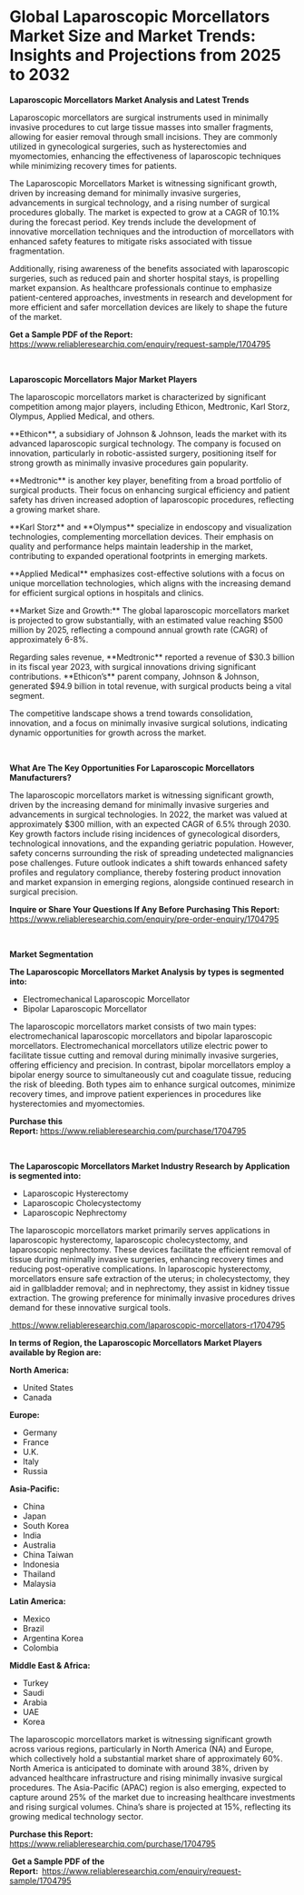 <p><h1>Global Laparoscopic Morcellators Market Size and Market Trends: Insights and Projections from 2025 to 2032</h1></p><p><strong>Laparoscopic Morcellators Market Analysis and Latest Trends</strong></p>
<p><p>Laparoscopic morcellators are surgical instruments used in minimally invasive procedures to cut large tissue masses into smaller fragments, allowing for easier removal through small incisions. They are commonly utilized in gynecological surgeries, such as hysterectomies and myomectomies, enhancing the effectiveness of laparoscopic techniques while minimizing recovery times for patients.</p><p>The Laparoscopic Morcellators Market is witnessing significant growth, driven by increasing demand for minimally invasive surgeries, advancements in surgical technology, and a rising number of surgical procedures globally. The market is expected to grow at a CAGR of 10.1% during the forecast period. Key trends include the development of innovative morcellation techniques and the introduction of morcellators with enhanced safety features to mitigate risks associated with tissue fragmentation. </p><p>Additionally, rising awareness of the benefits associated with laparoscopic surgeries, such as reduced pain and shorter hospital stays, is propelling market expansion. As healthcare professionals continue to emphasize patient-centered approaches, investments in research and development for more efficient and safer morcellation devices are likely to shape the future of the market.</p></p>
<p><strong>Get a Sample PDF of the Report:&nbsp;</strong> <a href="https://www.reliableresearchiq.com/enquiry/request-sample/1704795?utm_campaign=2735&utm_medium=2&utm_source=Github&utm_content=ia&utm_term=13042025&utm_id=laparoscopic-morcellators">https://www.reliableresearchiq.com/enquiry/request-sample/1704795</a></p>
<p>&nbsp;</p>
<p><strong>Laparoscopic Morcellators Major Market Players</strong></p>
<p><p>The laparoscopic morcellators market is characterized by significant competition among major players, including Ethicon, Medtronic, Karl Storz, Olympus, Applied Medical, and others. </p><p>**Ethicon**, a subsidiary of Johnson & Johnson, leads the market with its advanced laparoscopic surgical technology. The company is focused on innovation, particularly in robotic-assisted surgery, positioning itself for strong growth as minimally invasive procedures gain popularity.</p><p>**Medtronic** is another key player, benefiting from a broad portfolio of surgical products. Their focus on enhancing surgical efficiency and patient safety has driven increased adoption of laparoscopic procedures, reflecting a growing market share.</p><p>**Karl Storz** and **Olympus** specialize in endoscopy and visualization technologies, complementing morcellation devices. Their emphasis on quality and performance helps maintain leadership in the market, contributing to expanded operational footprints in emerging markets.</p><p>**Applied Medical** emphasizes cost-effective solutions with a focus on unique morcellation technologies, which aligns with the increasing demand for efficient surgical options in hospitals and clinics. </p><p>**Market Size and Growth:** The global laparoscopic morcellators market is projected to grow substantially, with an estimated value reaching $500 million by 2025, reflecting a compound annual growth rate (CAGR) of approximately 6-8%.</p><p>Regarding sales revenue, **Medtronic** reported a revenue of $30.3 billion in its fiscal year 2023, with surgical innovations driving significant contributions. **Ethicon’s** parent company, Johnson & Johnson, generated $94.9 billion in total revenue, with surgical products being a vital segment.</p><p>The competitive landscape shows a trend towards consolidation, innovation, and a focus on minimally invasive surgical solutions, indicating dynamic opportunities for growth across the market.</p></p>
<p>&nbsp;</p>
<p><strong>What Are The Key Opportunities For Laparoscopic Morcellators Manufacturers?</strong></p>
<p><p>The laparoscopic morcellators market is witnessing significant growth, driven by the increasing demand for minimally invasive surgeries and advancements in surgical technologies. In 2022, the market was valued at approximately $300 million, with an expected CAGR of 6.5% through 2030. Key growth factors include rising incidences of gynecological disorders, technological innovations, and the expanding geriatric population. However, safety concerns surrounding the risk of spreading undetected malignancies pose challenges. Future outlook indicates a shift towards enhanced safety profiles and regulatory compliance, thereby fostering product innovation and market expansion in emerging regions, alongside continued research in surgical precision.</p></p>
<p><strong>Inquire or Share Your Questions If Any Before Purchasing This Report:</strong> <a href="https://www.reliableresearchiq.com/enquiry/pre-order-enquiry/1704795?utm_campaign=2735&utm_medium=2&utm_source=Github&utm_content=ia&utm_term=13042025&utm_id=laparoscopic-morcellators">https://www.reliableresearchiq.com/enquiry/pre-order-enquiry/1704795</a></p>
<p>&nbsp;</p>
<p><strong>Market Segmentation</strong></p>
<p><strong>The Laparoscopic Morcellators Market Analysis by types is segmented into:</strong></p>
<p><ul><li>Electromechanical Laparoscopic Morcellator</li><li>Bipolar Laparoscopic Morcellator</li></ul></p>
<p><p>The laparoscopic morcellators market consists of two main types: electromechanical laparoscopic morcellators and bipolar laparoscopic morcellators. Electromechanical morcellators utilize electric power to facilitate tissue cutting and removal during minimally invasive surgeries, offering efficiency and precision. In contrast, bipolar morcellators employ a bipolar energy source to simultaneously cut and coagulate tissue, reducing the risk of bleeding. Both types aim to enhance surgical outcomes, minimize recovery times, and improve patient experiences in procedures like hysterectomies and myomectomies.</p></p>
<p><strong>Purchase this Report:&nbsp;</strong><a href="https://www.reliableresearchiq.com/purchase/1704795?utm_campaign=2735&utm_medium=2&utm_source=Github&utm_content=ia&utm_term=13042025&utm_id=laparoscopic-morcellators">https://www.reliableresearchiq.com/purchase/1704795</a></p>
<p>&nbsp;</p>
<p><strong>The Laparoscopic Morcellators Market Industry Research by Application is segmented into:</strong></p>
<p><ul><li>Laparoscopic Hysterectomy</li><li>Laparoscopic Cholecystectomy</li><li>Laparoscopic Nephrectomy</li></ul></p>
<p><p>The laparoscopic morcellators market primarily serves applications in laparoscopic hysterectomy, laparoscopic cholecystectomy, and laparoscopic nephrectomy. These devices facilitate the efficient removal of tissue during minimally invasive surgeries, enhancing recovery times and reducing post-operative complications. In laparoscopic hysterectomy, morcellators ensure safe extraction of the uterus; in cholecystectomy, they aid in gallbladder removal; and in nephrectomy, they assist in kidney tissue extraction. The growing preference for minimally invasive procedures drives demand for these innovative surgical tools.</p></p>
<p><a href="https://www.reliableresearchiq.com/laparoscopic-morcellators-r1704795?utm_campaign=2735&utm_medium=2&utm_source=Github&utm_content=ia&utm_term=13042025&utm_id=laparoscopic-morcellators">&nbsp;https://www.reliableresearchiq.com/laparoscopic-morcellators-r1704795</a></p>
<p><strong>In terms of Region, the Laparoscopic Morcellators Market Players available by Region are:</strong></p>
<p>
    <p> <strong> North America: </strong>
        <ul>
            <li>United States</li>
            <li>Canada</li>
        </ul>
        </p> 
    <p> <strong> Europe: </strong>
        <ul>
            <li>Germany</li>
            <li>France</li>
            <li>U.K.</li>
            <li>Italy</li>
            <li>Russia</li>
        </ul>
        </p> 
    <p> <strong> Asia-Pacific: </strong>
        <ul>
            <li>China</li>
            <li>Japan</li>
            <li>South Korea</li>
            <li>India</li>
            <li>Australia</li>
            <li>China Taiwan</li>
            <li>Indonesia</li>
            <li>Thailand</li>
            <li>Malaysia</li>
        </ul>
        </p> 
    <p> <strong> Latin America: </strong>
        <ul>
            <li>Mexico</li>
            <li>Brazil</li>
            <li>Argentina Korea</li>
            <li>Colombia</li>
        </ul>
        </p> 
    <p> <strong> Middle East & Africa: </strong>
        <ul>
            <li>Turkey</li>
            <li>Saudi</li>
            <li>Arabia</li>
            <li>UAE</li>
            <li>Korea</li>
        </ul>
    </p>
    </p>
<p><p>The laparoscopic morcellators market is witnessing significant growth across various regions, particularly in North America (NA) and Europe, which collectively hold a substantial market share of approximately 60%. North America is anticipated to dominate with around 38%, driven by advanced healthcare infrastructure and rising minimally invasive surgical procedures. The Asia-Pacific (APAC) region is also emerging, expected to capture around 25% of the market due to increasing healthcare investments and rising surgical volumes. China’s share is projected at 15%, reflecting its growing medical technology sector.</p></p>
<p><strong>Purchase this Report: </strong><a href="https://www.reliableresearchiq.com/purchase/1704795?utm_campaign=2735&utm_medium=2&utm_source=Github&utm_content=ia&utm_term=13042025&utm_id=laparoscopic-morcellators">https://www.reliableresearchiq.com/purchase/1704795</a></p>
<p>&nbsp;<strong>Get a Sample PDF of the Report:&nbsp;&nbsp;</strong><a href="https://www.reliableresearchiq.com/enquiry/request-sample/1704795?utm_campaign=2735&utm_medium=2&utm_source=Github&utm_content=ia&utm_term=13042025&utm_id=laparoscopic-morcellators">https://www.reliableresearchiq.com/enquiry/request-sample/1704795</a></p>
<p><strong></strong></p>
<p><p></p><p></p><p></p></p>